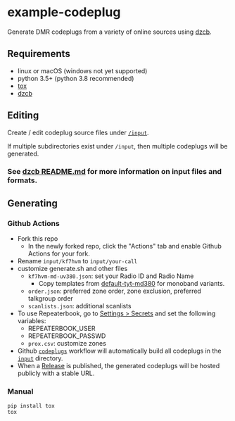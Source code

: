# example-codeplug

Generate DMR codeplugs from a variety of online sources using
[dzcb](https://github.com/mycodeplug/dzcb).

## Requirements

* linux or macOS (windows not yet supported)
* python 3.5+ (python 3.8 recommended)
* [tox](https://tox.readthedocs.io/en/latest/)
* [dzcb](https://github.com/mycodeplug/dzcb)

## Editing

Create / edit codeplug source files under [`/input`](/input).

If multiple subdirectories exist under `/input`, then multiple
codeplugs will be generated.

### See [dzcb README.md](https://github.com/mycodeplug/dzcb#dzcb) for more information on input files and formats.

## Generating

### Github Actions

* Fork this repo
  * In the newly forked repo, click the "Actions" tab and
    enable Github Actions for your fork.
* Rename `input/kf7hvm` to `input/your-call`
* customize generate.sh and other files
  * `kf7hvm-md-uv380.json`: set your Radio ID and Radio Name
    * Copy templates from [default-tyt-md380](https://github.com/mycodeplug/dzcb/blob/main/codeplug/default-tyt-md380) for
      monoband variants.
  * `order.json`: preferred zone order, zone exclusion, preferred talkgroup order
  * `scanlists.json`: additional scanlists
* To use Repeaterbook, go to [Settings > Secrets](../../settings/secrets/actions)
  and set the following variables:
  * REPEATERBOOK_USER
  * REPEATERBOOK_PASSWD
  * `prox.csv`: customize zones
* Github [`codeplugs`](.github/workflows/codeplugs.yml) workflow
  will automatically build all codeplugs in the [`input`](./input) directory.
* When a [Release](../../releases) is published, the generated
  codeplugs will be hosted publicly with a stable URL.

### Manual

```
pip install tox
tox
```
